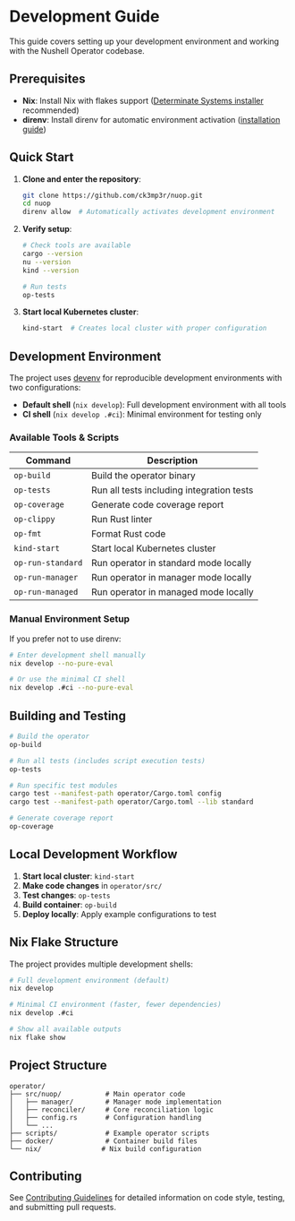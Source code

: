 # Development Guide

This guide covers setting up your development environment and working with the Nushell Operator codebase.

## Prerequisites

- **Nix**: Install Nix with flakes support ([Determinate Systems installer](https://install.determinate.systems/) recommended)
- **direnv**: Install direnv for automatic environment activation ([installation guide](https://direnv.net/docs/installation.html))

## Quick Start

1. **Clone and enter the repository**:
   ```bash
   git clone https://github.com/ck3mp3r/nuop.git
   cd nuop
   direnv allow  # Automatically activates development environment
   ```

2. **Verify setup**:
   ```bash
   # Check tools are available
   cargo --version
   nu --version
   kind --version
   
   # Run tests
   op-tests
   ```

3. **Start local Kubernetes cluster**:
   ```bash
   kind-start  # Creates local cluster with proper configuration
   ```

## Development Environment

The project uses [devenv](https://devenv.sh/) for reproducible development environments with two configurations:

- **Default shell** (`nix develop`): Full development environment with all tools
- **CI shell** (`nix develop .#ci`): Minimal environment for testing only

### Available Tools & Scripts

| Command | Description |
|---------|-------------|
| `op-build` | Build the operator binary |
| `op-tests` | Run all tests including integration tests |
| `op-coverage` | Generate code coverage report |
| `op-clippy` | Run Rust linter |
| `op-fmt` | Format Rust code |
| `kind-start` | Start local Kubernetes cluster |
| `op-run-standard` | Run operator in standard mode locally |
| `op-run-manager` | Run operator in manager mode locally |
| `op-run-managed` | Run operator in managed mode locally |

### Manual Environment Setup

If you prefer not to use direnv:

```bash
# Enter development shell manually
nix develop --no-pure-eval

# Or use the minimal CI shell
nix develop .#ci --no-pure-eval
```

## Building and Testing

```bash
# Build the operator
op-build

# Run all tests (includes script execution tests)
op-tests

# Run specific test modules
cargo test --manifest-path operator/Cargo.toml config
cargo test --manifest-path operator/Cargo.toml --lib standard

# Generate coverage report
op-coverage
```

## Local Development Workflow

1. **Start local cluster**: `kind-start`
2. **Make code changes** in `operator/src/`
3. **Test changes**: `op-tests`
4. **Build container**: `op-build` 
5. **Deploy locally**: Apply example configurations to test

## Nix Flake Structure

The project provides multiple development shells:

```bash
# Full development environment (default)
nix develop

# Minimal CI environment (faster, fewer dependencies)  
nix develop .#ci

# Show all available outputs
nix flake show
```

## Project Structure

```
operator/
├── src/nuop/           # Main operator code
│   ├── manager/        # Manager mode implementation
│   ├── reconciler/     # Core reconciliation logic
│   ├── config.rs       # Configuration handling
│   └── ...
├── scripts/            # Example operator scripts
├── docker/             # Container build files
└── nix/               # Nix build configuration
```

## Contributing

See [Contributing Guidelines](../CONTRIBUTING.md) for detailed information on code style, testing, and submitting pull requests.